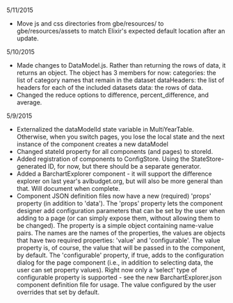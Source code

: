5/11/2015

- Move js and css directories from gbe/resources/ to gbe/resources/assets to match Elixir's expected default location 
  after an update.
  

5/10/2015

- Made changes to DataModel.js. Rather than returning the rows of data, it returns an object. 
  The object has 3 members for now:
    categories: the list of category names that remain in the dataset
    dataHeaders: the list of headers for each of the included datasets
    data: the rows of data.
- Changed the reduce options to difference, percent_difference, and average.


5/9/2015

- Externalized	the dataModelId	state variable in MultiYearTable. Otherwise, when you switch pages,
  you lose the local state and the next instance of the component creates a new dataModel
- Changed stateId property for all components (and pages) to storeId.
- Added registration of components to ConfigStore. Using the StateStore-generated ID, for now,
  but there should be a separate generator.
- Added a BarchartExplorer component - it will support the difference explorer on last year's avlbudget.org, 
  but will also be more general than that. Will document when complete.
- Component JSON definition files now have a new (required) 'props' property (in addition to 'data'). The 'props'
  property lets the component designer add configuration parameters that can be set by the user when
  adding to a page (or can simply expose them, without allowing them to be changed). The property is a simple
  object containing name-value pairs. The names are the names of the properties, the values are objects that have
  two required properties: 'value' and 'configurable'. The value property is, of course, the value that will be passed in
  to the component, by default. The 'configurable' property, if true, adds to the configuration dialog for the
  page component (i.e., in addition to selecting data, the user can set property values). Right now only a 'select'
  type of configurable property is supported - see the new BarchartExplorer.json component definition file for usage.
  The value configured by the user overrides that set by default.
